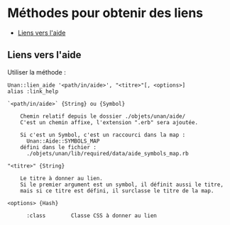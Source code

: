 # Méthodes pour obtenir des liens

* [Liens vers l'aide](#liensversaide)
<a name='liensversaide'></a>

## Liens vers l'aide

Utiliser la méthode :

    Unan::lien_aide '<path/in/aide>', "<titre>"[, <options>]
    alias :link_help

    `<path/in/aide>` {String} ou {Symbol}

        Chemin relatif depuis le dossier ./objets/unan/aide/
        C'est un chemin affixe, l'extension ".erb" sera ajoutée.

        Si c'est un Symbol, c'est un raccourci dans la map :
          Unan::Aide::SYMBOLS_MAP
        défini dans le fichier :
          ./objets/unan/lib/required/data/aide_symbols_map.rb

    "<titre>" {String}

        Le titre à donner au lien.
        Si le premier argument est un symbol, il définit aussi le titre,
        mais si ce titre est défini, il surclasse le titre de la map.

    <options> {Hash}

          :class        Classe CSS à donner au lien
